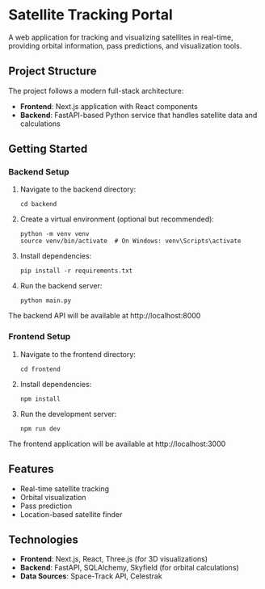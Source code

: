 # Satellite Tracking Portal

A web application for tracking and visualizing satellites in real-time, providing orbital information, pass predictions, and visualization tools.

## Project Structure

The project follows a modern full-stack architecture:

- **Frontend**: Next.js application with React components
- **Backend**: FastAPI-based Python service that handles satellite data and calculations

## Getting Started

### Backend Setup

1. Navigate to the backend directory:

   ```
   cd backend
   ```

2. Create a virtual environment (optional but recommended):

   ```
   python -m venv venv
   source venv/bin/activate  # On Windows: venv\Scripts\activate
   ```

3. Install dependencies:

   ```
   pip install -r requirements.txt
   ```

4. Run the backend server:
   ```
   python main.py
   ```

The backend API will be available at http://localhost:8000

### Frontend Setup

1. Navigate to the frontend directory:

   ```
   cd frontend
   ```

2. Install dependencies:

   ```
   npm install
   ```

3. Run the development server:
   ```
   npm run dev
   ```

The frontend application will be available at http://localhost:3000

## Features

- Real-time satellite tracking
- Orbital visualization
- Pass prediction
- Location-based satellite finder

## Technologies

- **Frontend**: Next.js, React, Three.js (for 3D visualizations)
- **Backend**: FastAPI, SQLAlchemy, Skyfield (for orbital calculations)
- **Data Sources**: Space-Track API, Celestrak
